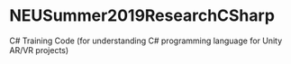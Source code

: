 # NEUSummer2019ResearchCSharp
C# Training Code (for understanding C# programming language for Unity AR/VR projects) 
